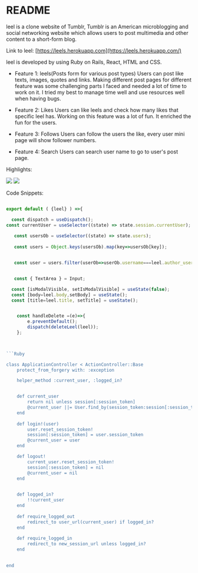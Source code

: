 # README

leel is a clone website of Tumblr, Tumblr is an American microblogging and social networking website which allows users to post multimedia and other content to a short-form blog.

Link to leel: [https://leels.herokuapp.com](https://leels.herokuapp.com/)

leel is developed by using Ruby on Rails, React, HTML and CSS.

* Feature 1: leels(Posts form for various post types)
  Users can post like texts, images, quotes and links. Making different post pages for different feature was some challenging parts I faced and needed a lot of time to work on it. I tried my best to manage time well and use resources well when having bugs.

* Feature 2: Likes
  Users can like leels and check how many likes that specific leel has. Working on this feature was a lot of fun. It enriched the fun for the users.
  
* Feature 3: Follows
  Users can follow the users the like, every user mini page will show follower numbers.
  
* Feature 4: Search
  Users can search user name to go to user's post page.

Highlights:

<img src="https://app-leel-pro.s3.us-west-1.amazonaws.com/Screen+Shot+2021-07-16+at+6.26.58+AM.png"/>

<img src="https://app-leel-pro.s3.us-west-1.amazonaws.com/Screen+Shot+2021-07-16+at+6.27.51+AM.png"/>

Code Snippets:

```JavaScript

export default ( {leel} ) =>{

  const dispatch = useDispatch();
const currentUser = useSelector((state) => state.session.currentUser);
  
   const usersOb = useSelector((state) => state.users);
    
   const users = Object.keys(usersOb).map(key=>usersOb[key]);


   const user = users.filter(userOb=>userOb.username===leel.author_username)[0];


   const { TextArea } = Input;

  const [isModalVisible, setIsModalVisible] = useState(false);
  const [body=leel.body,setBody] = useState();
  const [title=leel.title, setTitle] = useState();


    const handleDelete =(e)=>{
        e.preventDefault();
        dispatch(deleteLeel(leel));
    };

     

```Ruby

class ApplicationController < ActionController::Base
    protect_from_forgery with: :exception

    helper_method :current_user, :logged_in?


    def current_user
        return nil unless session[:session_token]
        @current_user ||= User.find_by(session_token:session[:session_token])
    end
    
    def login!(user)
        user.reset_session_token!
        session[:session_token] = user.session_token
        @current_user = user
    end

    def logout!
        current_user.reset_session_token!
        session[:session_token] = nil
        @current_user = nil
    end

        
    def logged_in?
        !!current_user
    end
        
    def require_logged_out
        redirect_to user_url(current_user) if logged_in?
    end
        
    def require_logged_in
        redirect_to new_session_url unless logged_in?
    end
  

end
